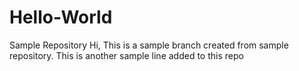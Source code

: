 # Hello-World
Sample Repository
Hi,
This is a sample branch created from sample repository.
This is another sample line added to this repo
